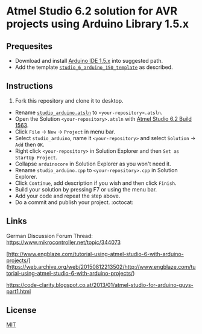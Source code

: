 # Atmel Studio 6.2 solution for AVR projects using Arduino Library 1.5.x

## Prequesites
* Download and install [Arduino IDE 1.5.x](http://arduino.cc/en/Main/Software) into suggested path.
* Add the template [`studio_6_arduino_150_template`](https://github.com/damadmai/studio_6_arduino_150_template)
as described.

## Instructions

1. Fork this repository and clone it to desktop.
* Rename [`studio_arduino.atsln`](./studio_arduino.atsln) to `<your-repository>.atsln`.
* Open the Solution `<your-repository>.atsln` with 
  [Atmel Studio 6.2 Build 1563](https://www.mikrocontroller.net/articles/Atmel_Studio).
* Click `File` &rarr;	`New` &rarr; `Project` in menu bar.
* Select `studio_arduino`, name it `<your-repository>` and select `Solution` &rarr; `Add` then `OK`.
* Right click `<your-repository>` in Solution Explorer and then `Set as StartUp Project`.
* Collapse `arduinocore` in Solution Explorer as you won't need it.
* Rename `studio_arduino.cpp` to `<your-repository>.cpp` in Solution Explorer.
* Click `Continue`, add description if you wish and then click `Finish`.
* Build your solution by pressing F7 or using the menu bar.
* Add your code and repeat the step above.
* Do a commit and publish your project. :octocat:

## Links

German Discussion Forum Thread:
https://www.mikrocontroller.net/topic/344073

[http://www.engblaze.com/tutorial-using-atmel-studio-6-with-arduino-projects/] (https://web.archive.org/web/20150812213502/http://www.engblaze.com/tutorial-using-atmel-studio-6-with-arduino-projects/)

https://code-clarity.blogspot.co.at/2013/01/atmel-studio-for-arduino-guys-part1.html

## License

[MIT](./LICENSE)
